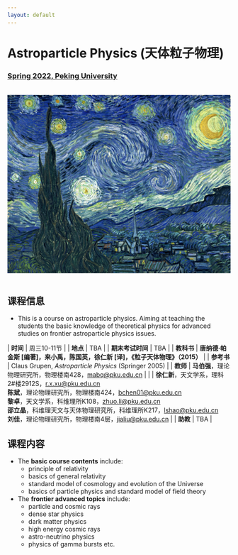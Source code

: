 ```yaml
---
layout: default
---
```


<style>
table {
  font-family: arial, sans-serif;
  border-collapse: collapse;
  width: 100%;
}

td, th {
  border: 1px solid #dddddd;
  text-align: left;
  padding: 8px;
}

tr:nth-child(odd) {
  background-color: #dddddd;
}
</style>

# <b>Astroparticle Physics (天体粒子物理)</b>

### <u>Spring 2022, Peking University</u>

<br>

<div style="display: flex; justify-content: center;">
<img src="Gogh.jpeg" width="550">
</div>

<br>

## 课程信息

- This is a course on astroparticle physics. Aiming at teaching the students the basic knowledge of theoretical physics for advanced studies on frontier astroparticle physics issues. 

| **时间** | 周三10-11节 |
| **地点** | TBA |
| **期末考试时间** | TBA |
| **教科书** | **唐纳德·帕金斯 [编著]，来小禹，陈国英，徐仁新 [译]，《粒子天体物理》（2015）** |
| **参考书** | Claus Grupen, *Astroparticle Physics* (Springer 2005) |
| **教师** | **马伯强**，理论物理研究所，物理楼南428，mabq@pku.edu.cn | 
| | **徐仁新**，天文学系，理科2#楼2912S，r.x.xu@pku.edu.cn<br>**陈斌**，理论物理研究所，物理楼南424，bchen01@pku.edu.cn<br>**黎卓**，天文学系，科维理所K108，zhuo.li@pku.edu.cn<br>**邵立晶**，科维理天文与天体物理研究所，科维理所K217，lshao@pku.edu.cn<br>**刘佳**，理论物理研究所，物理楼南4层，jialiu@pku.edu.cn |
| **助教** | TBA |

<p></p>

## 课程内容

- The **basic course contents** include: 
    - principle of relativity
    - basics of general relativity
    - standard model of cosmology and evolution of the Universe
    - basics of particle physics and standard model of field theory
- The **frontier advanced topics** include: 
    - particle and cosmic rays
    - dense star physics
    - dark matter physics
    - high energy cosmic rays
    - astro-neutrino physics
    - physics of gamma bursts etc.

<p></p>

<script type="text/x-mathjax-config">
  MathJax.Hub.Config({
    tex2jax: {
      inlineMath: [ ['$','$'] ],
      processEscapes: true
    }
  });
</script>
<script type="text/javascript" src="https://cdn.mathjax.org/mathjax/latest/MathJax.js?config=TeX-AMS-MML_HTMLorMML">
</script>

